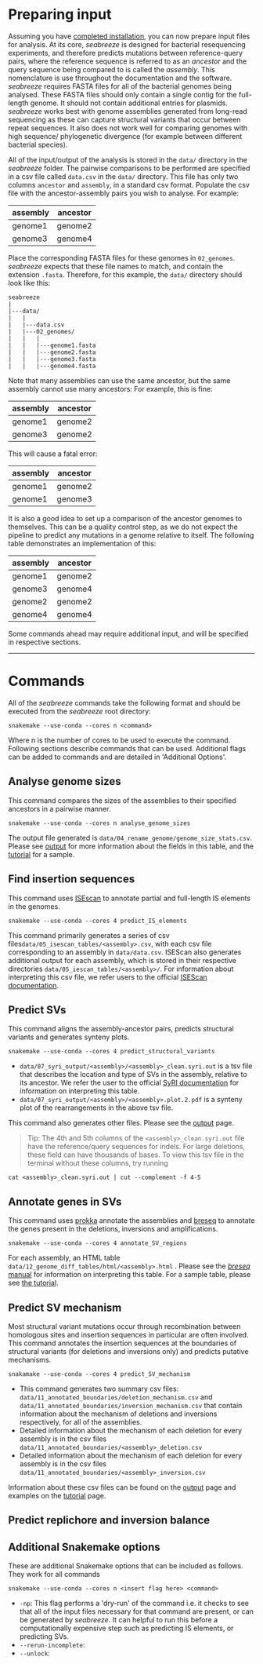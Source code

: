 # Preparing input

Assuming you have [completed installation](installation.md), you can now prepare input files for analysis. At its core, _seabreeze_ is designed for bacterial resequencing experiments, and therefore predicts mutations between reference-query pairs, where the reference sequence is referred to as an _ancestor_ and the query sequence being compared to is called the _assembly_. This nomenclature is use throughout the documentation and the software.
_seabreeze_ requires FASTA files for all of the bacterial genomes being analysed. These FASTA files should only contain a single contig for the full-length genome. It should not contain additional entries for plasmids. _seabreeze_ works best with genome assemblies generated from long-read sequencing as these can capture structural variants that occur between repeat sequences. It also does not work well for comparing genomes with high sequence/ phylogenetic divergence (for example between different bacterial species).

All of the input/output of the analysis is stored in the `data/` directory in the _seabreeze_ folder. The pairwise comparisons to be performed are specified in a csv file called `data.csv` in the `data/` directory. This file has only two columns `ancestor` and `assembly`, in a standard csv format. Populate the csv file with the ancestor-assembly pairs you wish to analyse. For example:

| assembly | ancestor |
| -------- | -------- |
| genome1  | genome2  |
| genome3  | genome4  |

Place the corresponding FASTA files for these genomes in `02_genomes`. _seabreeze_ expects that these file names to match, and contain the extension `.fasta`. Therefore, for this example, the `data/` directory should look like this:
```
seabreeze
|
|---data/
|   |
|   |---data.csv
|   |---02_genomes/
|   |   |
|   |   |---genome1.fasta
|   |   |---genome2.fasta
|   |   |---genome3.fasta
|   |   |---genome4.fasta
```

Note that many assemblies can use the same ancestor, but the same assembly cannot use many ancestors:
For example, this is fine:
 
| assembly | ancestor |
|-------|-------|
| genome1 | genome2 |
| genome3 | genome2 |

This will cause a fatal error:

| assembly | ancestor |
|--------|-------|
| genome1 | genome2 |
| genome1 | genome3 |

It is also a good idea to set up a comparison of the ancestor genomes to themselves. This can be a quality control step, as we do not expect the pipeline to predict any mutations in a genome relative to itself. The following table demonstrates an implementation of this:

| assembly | ancestor |
| -------- | -------- |
| genome1  | genome2  |
| genome3  | genome4  |
| genome2  | genome2  |
| genome4  | genome4  |

Some commands ahead may require additional input, and will be specified in respective sections.

---
# Commands

All of the _seabreeze_ commands take the following format and should be executed from the _seabreeze_ root directory:
```
snakemake --use-conda --cores n <command>
```
Where n is the number of cores to be used to execute the command. Following sections describe commands that can be used. Additional flags can be added to commands and are detailed in 'Additional Options'.

## Analyse genome sizes

This command compares the sizes of the assemblies to their specified ancestors in a pairwise manner. 

```
snakemake --use-conda --cores n analyse_genome_sizes
```
The output file generated is `data/04_rename_genome/genome_size_stats.csv`. Please see [output](output.md) for more information about the fields in this table, and the [tutorial](tutorial.md) for a sample.
## Find insertion sequences

This command uses [ISEscan](https://github.com/xiezhq/ISEScan/blob/master/README.md?plain=1) to annotate partial and full-length IS elements in the genomes. 
```
snakemake --use-conda --cores 4 predict_IS_elements
```

This command primarily generates a series of csv files`data/05_isescan_tables/<assembly>.csv`, with each csv file corresponding to an assembly in `data/data.csv`. ISEScan also generates additional output for each assembly, which is stored in their respective directories `data/05_iescan_tables/<assembly>/`.  For information about interpreting this csv file, we refer users to the official [ISEScan documentation](https://github.com/xiezhq/ISEScan/blob/master/README.md). 
## Predict SVs

This command aligns the assembly-ancestor pairs, predicts structural variants and generates synteny plots. 

```
snakemake --use-conda --cores 4 predict_structural_variants
```

- `data/07_syri_output/<assembly>/<assembly>_clean.syri.out` is a tsv file that describes the location and type of SVs in the assembly, relative to its ancestor. We refer the user to the official [SyRI documentation](https://schneebergerlab.github.io/syri/fileformat.html) for information on interpreting this table.
- `data/07_syri_output/<assembly>/<assembly>.plot.2.pdf` is a synteny plot of the rearrangements in the above tsv file. 

This command also generates other files. Please see the [output](output.md) page. 

>Tip: The 4th and 5th columns of the `<assembly>_clean.syri.out` file have the reference/query sequences for indels. For large deletions, these field can have thousands of bases. To view this tsv file in the terminal without these columns, try running

```
cat <assembly>_clean.syri.out | cut --complement -f 4-5
```

## Annotate genes in SVs

This command uses [prokka](https://github.com/tseemann/prokka) annotate the assemblies and [breseq](https://github.com/barricklab/breseq) to annotate the genes present in the deletions, inversions and amplifications.

```
snakemake --use-conda --cores 4 annotate_SV_regions
```

For each assembly, an HTML table `data/12_genome_diff_tables/html/<assembly>.html` . Please see the [_breseq_ manual]() for information on interpreting this table. For a sample table, please see [the tutorial](tutorial.md). 

## Predict SV mechanism

Most structural variant mutations occur through recombination between homologous sites and insertion sequences in particular are often involved. This command annotates the insertion sequences at the boundaries of structural variants (for deletions and inversions only) and predicts putative mechanisms.

```
snakamake --use-conda --cores 4 predict_SV_mechanism
```

- This command generates two summary csv files: `data/11_annotated_boundaries/deletion_mechanism.csv` and `data/11_annotated_boundaries/inversion_mechanism.csv` that contain information about the mechanism of deletions and inversions respectively, for all of the assemblies.
- Detailed information about the mechanism of each deletion for every assembly is in the csv files `data/11_annotated_boundaries/<assembly>_deletion.csv`
- Detailed information about the mechanism of each deletion for every assembly is in the csv files `data/11_annotated_boundaries/<assembly>_inversion.csv`

Information about these csv files can be found on the [output](output.md) page and examples on the [tutorial](tutorial.md) page.

## Predict replichore and inversion balance


## Additional Snakemake options

These are additional Snakemake options that can be included as follows. They work for all commands

```
snakemake --use-conda --cores n <insert flag here> <command>
```

- `-np`: This flag performs a 'dry-run' of the command i.e. it checks to see that all of the input files necessary for that command are present, or can be generated by _seabreeze_. It can helpful to run this before a computationally expensive step such as predicting IS elements, or predicting SVs.
- `--rerun-incomplete`:
- `--unlock`: 